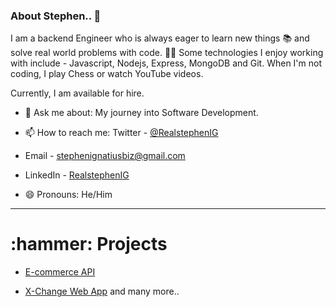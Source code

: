 ### About Stephen.. 👋

I am a backend Engineer who is always eager to learn new things 📚 and solve real world problems with code. 👨‍💻
Some technologies I enjoy working with include - Javascript, Nodejs, Express, MongoDB and Git. When I'm not coding, I play Chess or watch YouTube videos.

Currently, I am available for hire.


- 💬 Ask me about: My journey into Software Development.

- 📫 How to reach me: Twitter - [@RealstephenIG](https://twitter.com/REALSTEPHENIG?t=8OzlcGr6SDDfAhoSAae53Q&s=09)

- Email - stephenignatiusbiz@gmail.com
                    
- LinkedIn - [RealstephenIG](https://www.linkedin.com/in/stephen-ignatius-a5422022b)

- 😄 Pronouns: He/Him

<hr>

 <h1> :hammer: Projects</h1>
 
 - [E-commerce API](https://e-commerce-web3.herokuapp.com/api-docs/#/)
 
 - [X-Change Web App](https://x-change-mail-sender.herokuapp.com/) and many more..
